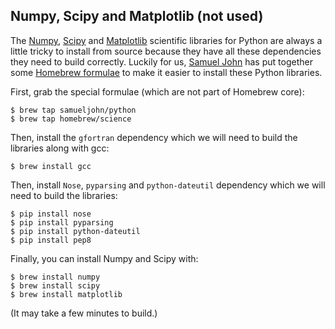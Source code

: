 ## Numpy, Scipy and Matplotlib \(not used\)

The [Numpy](http://numpy.scipy.org/), [Scipy](http://www.scipy.org/SciPy) and [Matplotlib](http://matplotlib.org/) scientific libraries for Python are always a little tricky to install from source because they have all these dependencies they need to build correctly. Luckily for us, [Samuel John](http://www.samueljohn.de/) has put together some [Homebrew formulae](https://github.com/samueljohn/homebrew-python) to make it easier to install these Python libraries.

First, grab the special formulae \(which are not part of Homebrew core\):

```
$ brew tap samueljohn/python
$ brew tap homebrew/science
```

Then, install the `gfortran` dependency which we will need to build the libraries along with gcc:

```
$ brew install gcc
```

Then, install `Nose`, `pyparsing` and `python-dateutil` dependency which we will need to build the libraries:

```
$ pip install nose
$ pip install pyparsing
$ pip install python-dateutil
$ pip install pep8
```

Finally, you can install Numpy and Scipy with:

```
$ brew install numpy
$ brew install scipy
$ brew install matplotlib
```

\(It may take a few minutes to build.\)

